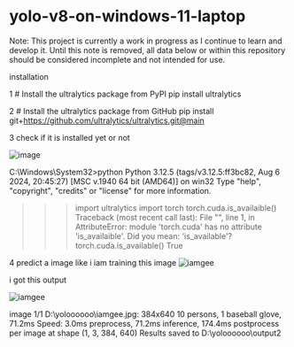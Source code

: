 # yolo-v8-on-windows-11-laptop
Note: This project is currently a work in progress as I continue to learn and develop it. Until this note is removed, all data below or within this repository should be considered incomplete and not intended for use.

installation

1 # Install the ultralytics package from PyPI
pip install ultralytics

2 # Install the ultralytics package from GitHub
pip install git+https://github.com/ultralytics/ultralytics.git@main

3 check if it is installed yet or not

![image](https://github.com/user-attachments/assets/1f36fa93-9565-490f-abcd-7339ab1ad802)

C:\Windows\System32>python
Python 3.12.5 (tags/v3.12.5:ff3bc82, Aug  6 2024, 20:45:27) [MSC v.1940 64 bit (AMD64)] on win32
Type "help", "copyright", "credits" or "license" for more information.
>>> import ultralytics
>>> import torch
>>> torch.cuda.is_availaible()
Traceback (most recent call last):
  File "<stdin>", line 1, in <module>
AttributeError: module 'torch.cuda' has no attribute 'is_availaible'. Did you mean: 'is_available'?
>>> torch.cuda.is_available()
True

4 predict a image like i iam training this image 
![iamgee](https://github.com/user-attachments/assets/c4bce161-686f-4392-b417-44a3d2218391)

i got this output

![iamgee](https://github.com/user-attachments/assets/0b47568b-d1c3-485d-8ce9-c67e243f6c7e)

image 1/1 D:\yoloooooo\iamgee.jpg: 384x640 10 persons, 1 baseball glove, 71.2ms
Speed: 3.0ms preprocess, 71.2ms inference, 174.4ms postprocess per image at shape (1, 3, 384, 640)
Results saved to D:\yoloooooo\output2


